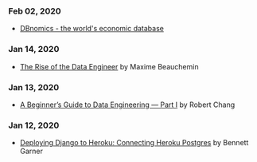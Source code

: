 ### Feb 02, 2020
- [DBnomics - the world's economic database](https://db.nomics.world)

### Jan 14, 2020
- [The Rise of the Data Engineer](https://www.freecodecamp.org/news/the-rise-of-the-data-engineer-91be18f1e603/) by Maxime Beauchemin

### Jan 13, 2020
- [A Beginner’s Guide to Data Engineering — Part I](https://medium.com/@rchang/a-beginners-guide-to-data-engineering-part-i-4227c5c457d7) by Robert Chang

### Jan 12, 2020
- [Deploying Django to Heroku: Connecting Heroku Postgres](https://medium.com/@BennettGarner/deploying-django-to-heroku-connecting-heroku-postgres-fcc960d290d1) by Bennett Garner